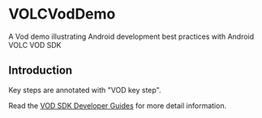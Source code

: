 VOLCVodDemo
=================

A Vod demo illustrating Android development best practices with Android VOLC VOD SDK

Introduction
---------------
Key steps are annotated with "VOD key step".

Read the [VOD SDK Developer Guides](https://www.volcengine.com/docs/4/65774) for more detail information.
